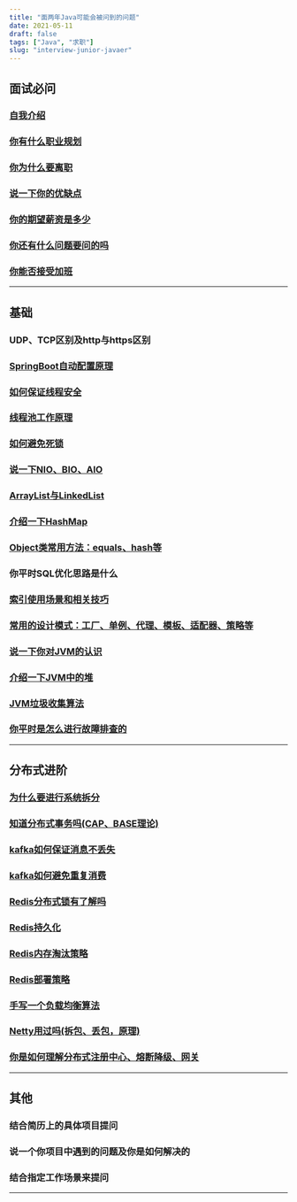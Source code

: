```yaml
---
title: "面两年Java可能会被问到的问题"
date: 2021-05-11
draft: false
tags: ["Java", "求职"]
slug: "interview-junior-javaer"
---
```


## 面试必问
### [自我介绍](/iblog/posts/resume/interview-questions-and-answers/#自我介绍)
### [你有什么职业规划](/iblog/posts/resume/interview-questions-and-answers/#你的职业规划是什么)
### [你为什么要离职](/iblog/posts/resume/interview-questions-and-answers/#你从上一家公司离职的原因)
### [说一下你的优缺点](/iblog/posts/resume/interview-questions-and-answers/#优缺点)
### [你的期望薪资是多少](/iblog/posts/resume/interview-questions-and-answers/#面试如何谈薪资)
### [你还有什么问题要问的吗](/iblog/posts/resume/interview-questions-and-answers/#你还有什么想问的吗)
### [你能否接受加班](/iblog/posts/resume/interview-questions-and-answers/#你能否接受加班)
---


## 基础
### UDP、TCP区别及http与https区别
### [SpringBoot自动配置原理](/iblog/posts/spring/java-springboot/#springbootapplication原理)
### [如何保证线程安全](/iblog/posts/rookie/rookie-multi-thread/#线程安全)
### [线程池工作原理](/iblog/posts/rookie/rookie-multi-thread/#线程池)
### [如何避免死锁](/iblog/posts/rookie/rookie-multi-thread/#死锁)
### [说一下NIO、BIO、AIO](/iblog/posts/rookie/rookie-io/#io模型)
### [ArrayList与LinkedList](/iblog/posts/rookie/rookie-java-container/#arraylist)
### [介绍一下HashMap](/iblog/posts/essays/java-hashmap/)
### [Object类常用方法：equals、hash等](/iblog/posts/rookie/rookie-objectclass-methods/)
### 你平时SQL优化思路是什么
### [索引使用场景和相关技巧](/iblog/posts/essays/sql-select-fast/#mysqlsql优化)
### [常用的设计模式：工厂、单例、代理、模板、适配器、策略等](/iblog/posts/rookie/rookie-object-oriented/#设计模式)
### [说一下你对JVM的认识](/iblog/posts/jvm/jvm-start/#jvm整体结构)
### [介绍一下JVM中的堆](/iblog/posts/jvm/jvm-heap/#堆)
### [JVM垃圾收集算法](/iblog/posts/jvm/java-garbage-collection/#垃圾回收相关算法思想)
### [你平时是怎么进行故障排查的](/iblog/posts/essays/eye-beam/#常见故障排查)
---


## 分布式进阶
### [为什么要进行系统拆分](/iblog/posts/essays/java-small-service/#为什么要使用微服务)
### [知道分布式事务吗(CAP、BASE理论)](/iblog/posts/essays/java-transaction/)
### [kafka如何保证消息不丢失](/iblog/posts/essays/java-mq/#生产者数据可靠性保证)
### [kafka如何避免重复消费](/iblog/posts/essays/java-mq/#消费者消费数据问题)
### [Redis分布式锁有了解吗](/iblog/posts/essays/java-redis/#redis分布式锁)
### [Redis持久化](/iblog/posts/essays/java-redis/#redis持久化)
### [Redis内存淘汰策略](/iblog/posts/essays/java-redis/#redis内存淘汰策略)
### [Redis部署策略](/iblog/posts/essays/java-redis/#redis部署策略)
### [手写一个负载均衡算法](/iblog/posts/essays/java-small-service/#服务负载)
### [Netty用过吗(拆包、丢包，原理)](/iblog/posts/rookie/rookie-io/#nettyhttpsdongzlgithubionetty-handbook)
### [你是如何理解分布式注册中心、熔断降级、网关](/iblog/posts/essays/java-small-service/)
---


## 其他
### 结合简历上的具体项目提问
### 说一个你项目中遇到的问题及你是如何解决的
### 结合指定工作场景来提问
---

